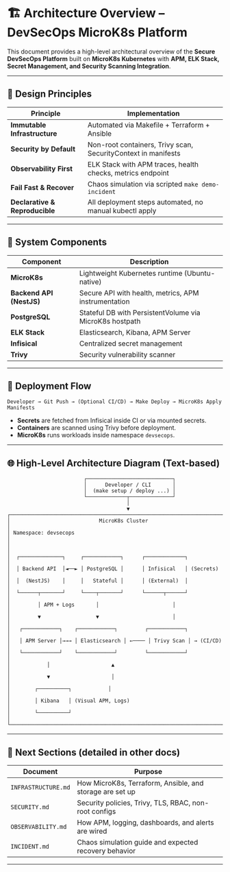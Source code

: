 # 🏗 Architecture Overview – DevSecOps MicroK8s Platform

This document provides a high-level architectural overview of the **Secure DevSecOps Platform** built on **MicroK8s Kubernetes** with **APM, ELK Stack, Secret Management, and Security Scanning Integration**.

---

## 🎯 Design Principles

| Principle | Implementation |
|-----------|--------------|
| **Immutable Infrastructure** | Automated via Makefile + Terraform + Ansible |
| **Security by Default** | Non-root containers, Trivy scan, SecurityContext in manifests |
| **Observability First** | ELK Stack with APM traces, health checks, metrics endpoint |
| **Fail Fast & Recover** | Chaos simulation via scripted `make demo-incident` |
| **Declarative & Reproducible** | All deployment steps automated, no manual kubectl apply |

---

## 🧩 System Components

| Component | Description |
|-----------|-----------|
| **MicroK8s** | Lightweight Kubernetes runtime (Ubuntu-native) |
| **Backend API (NestJS)** | Secure API with health, metrics, APM instrumentation |
| **PostgreSQL** | Stateful DB with PersistentVolume via MicroK8s hostpath |
| **ELK Stack** | Elasticsearch, Kibana, APM Server |
| **Infisical** | Centralized secret management |
| **Trivy** | Security vulnerability scanner |

---

## 🔄 Deployment Flow

```
Developer → Git Push → (Optional CI/CD) → Make Deploy → MicroK8s Apply Manifests
```

- **Secrets** are fetched from Infisical inside CI or via mounted secrets.
- **Containers** are scanned using Trivy before deployment.
- **MicroK8s** runs workloads inside namespace `devsecops`.

---

## 🌐 High-Level Architecture Diagram (Text-based)

```
                         ┌────────────────────────────┐
                         │      Developer / CLI       │
                         │  (make setup / deploy ...) │
                         └─────────────┬──────────────┘
                                       │
                                       ▼
┌────────────────────────────────────────────────────────────────────────────┐
│                             MicroK8s Cluster                               │
│ Namespace: devsecops                                                       │
│                                                                            │
│  ┌──────────────┐     ┌────────────┐      ┌─────────────┐                 │
│  │ Backend API  │◄──► │ PostgreSQL │      │ Infisical   │ (Secrets)       │
│  │  (NestJS)    │     │   Stateful │      │ (External)  │                 │
│  └──────┬───────┘     └────┬───────┘      └──────┬──────┘                 │
│         │ APM + Logs       │                        │                      │
│         ▼                  ▼                        │                      │
│   ┌────────────┐    ┌────────────┐         ┌────────────┐                 │
│   │ APM Server │→→→ │ Elasticsearch │ ←──── │ Trivy Scan │ → (CI/CD)       │
│   └────────────┘    └────────────┘         └────────────┘                 │
│            │                    ▲                                         │
│            ▼                    │                                         │
│        ┌──────────┐            │                                         │
│        │ Kibana   │ (Visual APM, Logs)                                   │
│        └──────────┘                                                      │
└────────────────────────────────────────────────────────────────────────────┘
```

---

## 📌 Next Sections (detailed in other docs)

| Document | Purpose |
|----------|--------|
| `INFRASTRUCTURE.md` | How MicroK8s, Terraform, Ansible, and storage are set up |
| `SECURITY.md` | Security policies, Trivy, TLS, RBAC, non-root configs |
| `OBSERVABILITY.md` | How APM, logging, dashboards, and alerts are wired |
| `INCIDENT.md` | Chaos simulation guide and expected recovery behavior |

---
